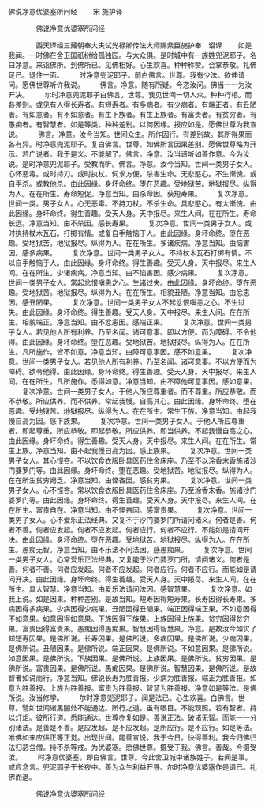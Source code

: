   佛说净意优婆塞所问经
　　宋 施护译




　　　　佛说净意优婆塞所问经

　　　　西天译经三藏朝奉大夫试光禄卿传法大师赐紫臣施护奉　诏译
　　如是我闻。一时佛在舍卫国祇树给孤独园。与大众俱。是时城中有一族姓兜泥耶子。名曰净意。来诣佛所。到佛所已。见佛相好。心生欢喜。种种称赞。合掌恭敬。礼佛足已。退住一面。
　　时净意兜泥耶子。前白佛言。世尊。我有少法。欲伸请问。愿佛世尊听许我说。
　　佛言。净意。随有所疑。今恣汝问。佛当一一为汝开决。
　　尔时净意兜泥耶子白佛言。世尊。我见世间一切人众。种种行相。而各差别。或见有人得长寿者。有短寿者。有多病者。有少病者。有端正者。有丑陋者。有如意者。有不如意者。有生下族者。有生上族者。有富贵者。有贫穷者。有愚痴者。有智慧者。如是等类。种种差别。以何因缘。报应如是。愿佛世尊为我宣说。
　　佛言。净意。汝今当知。世间众生。所作因行。有差别故。其所得果而各有异。时净意兜泥耶子。复白佛言。世尊。如佛所言因果差别。愿佛世尊略为开示。若广说者。我于是义。不能解了。佛言。净意。汝当谛听如善作意。今为汝说。是时净意兜泥耶子。受教而听。佛言。净意。汝今当知。世间一类男子女人。心怀恶毒。或时持刀。或时执杖。伺求方便。杀害生命。无悲愍心。不生惭愧。或自手杀。或教他杀。由此因缘。身坏命终。堕在恶趣。受地狱苦。地狱报尽。纵得为人。在在所生。寿命短促。净意当知。由杀命因。获短寿果。
　　复次净意。世间一类。男子女人。心无恶毒。不持刀杖。不杀生命。具悲愍心。有大惭愧。由此因缘。身坏命终。得生善趣。受天人身。天中报尽。来生人间。在在所生。寿命长远。净意当知。由不杀因。感长寿果。
　　复次净意。世间一类男子女人。或时执持杖木瓦石。打掷有情。或复自手触恼于人。由此因缘。身坏命终。堕在恶趣。受地狱苦。地狱报尽。纵得为人。在在所生。多诸疾病。净意当知。由恼害因。感多病果。
　　复次净意。世间一类男子女人。不持杖木瓦石打掷有情。不以自手触恼于人。由此因缘。身坏命终。得生善趣。受天人身。天中报尽。来生人间。在在所生。少诸疾病。净意当知。由不恼害因。感少病果。
　　复次净意。世间一类男子女人。常起忿恨嗔恚之心。生诸过失。由此因缘。身坏命终。堕在恶趣。受地狱苦。地狱报尽。纵得为人。在在所生。相貌丑陋。净意当知。由忿恚因。感丑陋果。
　　复次净意。世间一类男子女人不起忿恨嗔恚之心。不生过失。由此因缘。身坏命终。得生善趣。受天人身。天中报尽。来生人间。在在所生。相貌端正。净意当知。由不忿恚因。感端正果。
　　复次净意。世间一类男子女人。若见他人所有利养。乃至名闻。诸可意事。即以方便。而为障碍。不令他得。由此因缘。身坏命终。堕在恶趣。受地狱苦。地狱报尽。纵得为人。在在所生。凡所施作。皆不如意。净意当知。由障可意事因。感不如意果。
　　复次净意。世间一类男子女人。若见他人所有利养。乃至名闻。诸可意事。不以方便而为障碍。欲令他得。由此因缘。身坏命终。得生善趣。受天人身。天中报尽。来生人间。在在所生。凡所施作。悉得如意。净意当知。由不障他可意事因。感如意果。
　　复次净意。世间一类男子女人。于他人所应尊重者。而不尊重。所应恭敬。而不恭敬。所应供养。而不供养。常起我慢。自高其心。由此因缘。身坏命终。堕在恶趣。受地狱苦。地狱报尽。纵得为人。在在所生。常生下族。净意当知。由起我慢自高为因。感下族果。
　　复次净意。世间一类男子女人。于他人所应尊重者。即起尊重。所应恭敬。即起恭敬。所应供养。即当供养。不起我慢自高之心。由此因缘。身坏命终。得生善趣。受天人身。天中报尽。来生人间。在在所生。常生上族。净意当知。由不起我慢自高为因。感上族果。
　　复次净意。世间一类男子女人。其心悭吝。不以饮食衣服卧具医药住舍床座。乃至不以涂香末香施诸沙门婆罗门等。由此因缘。身坏命终。堕在恶趣。受地狱苦。地狱报尽。纵得为人。在在所生贫穷阙乏。净意当知。由悭吝因。感贫穷果。
　　复次净意。世间一类男子女人。心不悭吝。常以饮食衣服卧具医药住舍床座。乃至涂香末香。施诸沙门婆罗门等。由此因缘。身坏命终。得生善趣。受天人身。天中报尽。来生人间。在在所生。富贵自在。净意当知。由不悭吝因。感富贵果。
　　复次净意。世间一类男子女人。心不爱乐正法经典。又复不于沙门婆罗门所请问诸义。何者是善。何者不善。何者应发起。何者不应发起。何者应行。何者不应行。不能如是请问开决。由此因缘。身坏命终。堕在恶趣。受地狱苦。地狱报尽。纵得为人。在在所生。愚痴无智。净意当知。由不乐法不问法因。感愚痴果。
　　复次净意。世间一类男子女人。心常爱乐正法经典。又复能于沙门婆罗门所。请问诸义。何者是善。何者不善。何者应发起。何者不应发起。何者应行。何者不应行。而能如是请问开决。由此因缘。身坏命终。得生善趣。受天人身。天中报尽。来生人间。在在所生。具大智慧。净意当知。由爱乐法请问法因。感智慧果。
　　复次净意。如我上说。如是因果。种种差别。是故当知。短寿因得短寿果。长寿因得长寿果。多病因得多病果。少病因得少病果。丑陋因得丑陋果。端正因得端正果。不如意因得不如意果。如意因得如意果。下族因得下族果。上族因得上族果。贫穷因得贫穷果。富贵因得富贵果。愚痴因得愚痴果。智慧因得智慧果。净意。是故汝今如实了知短寿因果。是佛所说。长寿因果。是佛所说。多病因果。是佛所说。少病因果。是佛所说。丑陋因果。是佛所说。端正因果。是佛所说。不如意因果。是佛所说。如意因果。是佛所说。下族因果。是佛所说。上族因果。是佛所说。贫穷因果。是佛所说。富贵因果。是佛所说。愚痴因果。是佛所说。智慧因果。是佛所说。是故智者如说而行。净意当知。佛说长寿为胜善报。少病为胜善报。端正为胜善报。如意为胜善报。上族为胜善报。富贵为胜善报。智慧为胜善报。净意如是等法。是佛所说。汝当修学。
　　尔时净意兜泥耶子。闻是法已。心生欢喜。白佛言。世尊。譬如世间诸黑闇处不能通达。所行之道。虽有眼目。不能观照。若有智者。持以灯炬。彼所行道。悉能通达。世尊亦复如是。善说正法。破诸无智。而能一一分别诸法。是善是不善。是应发起。是不应发起。是所应行。是不应行。如是等法。唯佛如来应供正等正觉。出现世间。能善宣说。我于今日。快得善利。我今归佛归法归苾刍僧。持不杀等戒。为优婆塞。愿佛世尊。摄受于我。佛言。善哉。今摄受汝。
　　时净意优婆塞。即白佛言。世尊。今此舍卫城中诸族姓子。若闻是事。咸应念言。兜泥耶子于长夜中。善为众生利益开导。尔时净意优婆塞作是语已。礼佛而退。

　　　　佛说净意优婆塞所问经


